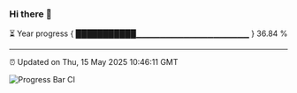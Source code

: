 ### Hi there 👋

⏳ Year progress { ███████████▁▁▁▁▁▁▁▁▁▁▁▁▁▁▁▁▁▁▁ } 36.84 %

---

⏰ Updated on Thu, 15 May 2025 10:46:11 GMT

![Progress Bar CI](https://github.com/IshwaranRudhara/GIT-ACTION/workflows/Progress%20Bar%20CI/badge.svg)
